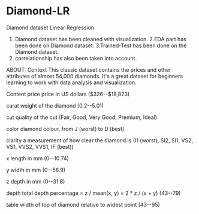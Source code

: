 # Diamond-LR
Diamond dataset Linear Regression
1. Diamond dataset has been cleaned with visualization.
2.EDA part has been done on Diamond dataset.
3.Trained-Test has been done on the Diamond dataset.
4. correlationship has also been taken into account.

ABOUT:
Context
This classic dataset contains the prices and other attributes of almost 54,000 diamonds. It's a great dataset for beginners learning to work with data analysis and visualization.

Content
price price in US dollars (\$326--\$18,823)

carat weight of the diamond (0.2--5.01)

cut quality of the cut (Fair, Good, Very Good, Premium, Ideal)

color diamond colour, from J (worst) to D (best)

clarity a measurement of how clear the diamond is (I1 (worst), SI2, SI1, VS2, VS1, VVS2, VVS1, IF (best))

x length in mm (0--10.74)

y width in mm (0--58.9)

z depth in mm (0--31.8)

depth total depth percentage = z / mean(x, y) = 2 * z / (x + y) (43--79)

table width of top of diamond relative to widest point (43--95)

